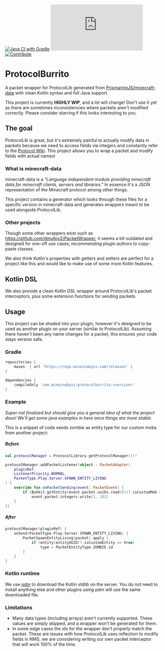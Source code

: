 [![Java CI with Gradle](https://github.com/MineInAbyss/ProtocolBurrito/actions/workflows/gradle-ci.yml/badge.svg)](https://github.com/MineInAbyss/ProtocolBurrito/actions/workflows/gradle-ci.yml)
[![Package](https://badgen.net/maven/v/metadata-url/repo.mineinabyss.com/releases/com/mineinabyss/protocolburrito/maven-metadata.xml)](https://repo.mineinabyss.com/releases/com/mineinabyss/protocolburrito)
[![Contribute](https://shields.io/badge/Contribute-e57be5?logo=github%20sponsors&style=flat&logoColor=white)](https://github.com/MineInAbyss/MineInAbyss/wiki/Setup-and-Contribution-Guide)

# ProtocolBurrito

A packet wrapper for ProtocolLib generated from [PrismarineJS/minecraft-data](https://github.com/PrismarineJS/minecraft-data) with clean Kotlin syntax and full Java support.

This project is currently **HIGHLY WIP**, and a lot will change! Don't use it yet as there are sometimes inconsistencies where packets aren't modified correctly. Please consider starring if this looks interesting to you.

## The goal

ProtocolLib is great, but it's extremely painful to actually modify data in packets because we need to access fields via integers and constantly refer to the [Protocol Wiki](https://wiki.vg/Protocol). This project allows you to wrap a packet and modify fields with actual names!

### What is minecraft-data

minecraft-data is a *"Language independent module providing minecraft data for minecraft clients, servers and libraries."* In essence it's a JSON representation of the Minecraft protocol among other things.

This project contains a generator which looks through these files for a specific version in minecraft-data and generates wrappers meant to be used alongside ProtocolLib.

### Other projects

Though some other wrappers exist such as https://github.com/dmulloy2/PacketWrapper, it seems a bit outdated and designed for one-off use cases, recommending plugin authors to copy-paste classes.

We also think Kotlin's properties with getters and setters are perfect for a project like this and would like to make use of some more Kotlin features.

## Kotlin DSL

We also provide a clean Kotlin DSL wrapper around ProtocolLib's packet interceptors, plus some extension functions for sending packets. 

## Usage

This project can be shaded into your plugin, however it's designed to be used as another plugin on your server (similar to ProtocolLib). Assuming there haven't been any name changes for a packet, this ensures your code stays version safe.

### Gradle

```groovy
repositories {
    maven  { url 'https://repo.mineinabyss.com/releases' }
}

dependencies {
    compileOnly 'com.mineinabyss:protocolburrito:<version>'
}
```

### Example

*Super not finalized but should give you a general idea of what the project does! We'll get some java examples in here once things are more stable.*

This is a snippet of code sends zombie as entity type for our custom mobs from another project:

##### Before

```kotlin
val protocolManager = ProtocolLibrary.getProtocolManager()!!

protocolManager.addPacketListener(object : PacketAdapter(
    pluginRef,
    ListenerPriority.NORMAL,
    PacketType.Play.Server.SPAWN_ENTITY_LIVING
) {
    override fun onPacketSending(event: PacketEvent) {
        if (Bukkit.getEntity(event.packet.uuiDs.read(0))?.isCustomMob == true)
            event.packet.integers.write(1, 102)
    }
})
```

##### After

```kotlin
protocolManager(pluginRef) {
    onSend(PacketType.Play.Server.SPAWN_ENTITY_LIVING) {
        PacketSpawnEntityLiving(packet).apply {
            if (entity(entityUUID)?.isCustomEntity == true)
                type = PacketEntityType.ZOMBIE.id
        }
    }
}
```

### Kotlin runtime

We use [pdm](https://github.com/knightzmc/pdm/) to download the Kotlin stdlib on the server. You do not need to install anything else and other plugins using pdm will use the same downloaded file. 

### Limitations

- Many data types (including arrays) aren't currently supported. These values are simply skipped, and a wrapper won't be generated for them.
- In some edge cases the ids for the wrapper don't properly match the packet. These are issues with how ProtocolLib uses reflection to modify fields in NMS, we are considering writing our own packet interceptor that will work 100% of the time.
